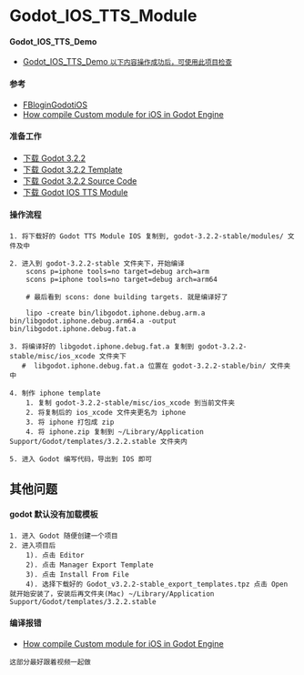 # Godot_IOS_TTS_Module

#### Godot_IOS_TTS_Demo
* [Godot_IOS_TTS_Demo `以下内容操作成功后，可使用此项目检查`](https://github.com/lminggang/Godot-IOS-TTS-Demo)


#### 参考
* [FBloginGodotiOS](https://github.com/pratikprajapati30/FBloginGodotiOS/tree/master/GodotFacebook)
* [How compile Custom module for iOS in Godot Engine](https://www.youtube.com/watch?v=eOmpZzYMKOE)

#### 准备工作
* [下载 Godot 3.2.2](https://downloads.tuxfamily.org/godotengine/3.2.2/Godot_v3.2.2-stable_osx.64.zip)
* [下载 Godot 3.2.2 Template](https://downloads.tuxfamily.org/godotengine/3.2.2/Godot_v3.2.2-stable_export_templates.tpz)
* [下载 Godot 3.2.2 Source Code](https://github.com/godotengine/godot/archive/3.2.2-stable.zip)
* [下载 Godot IOS TTS Module](https://github.com/lminggang/Godot_IOS_TTS_Module)

#### 操作流程
```
1. 将下载好的 Godot TTS Module IOS 复制到, godot-3.2.2-stable/modules/ 文件及中

2. 进入到 godot-3.2.2-stable 文件夹下，开始编译
    scons p=iphone tools=no target=debug arch=arm
    scons p=iphone tools=no target=debug arch=arm64
    
    # 最后看到 scons: done building targets. 就是编译好了
    
    lipo -create bin/libgodot.iphone.debug.arm.a bin/libgodot.iphone.debug.arm64.a -output bin/libgodot.iphone.debug.fat.a

3. 将编译好的 libgodot.iphone.debug.fat.a 复制到 godot-3.2.2-stable/misc/ios_xcode 文件夹下
   #  libgodot.iphone.debug.fat.a 位置在 godot-3.2.2-stable/bin/ 文件夹中

4. 制作 iphone template
    1. 复制 godot-3.2.2-stable/misc/ios_xcode 到当前文件夹
    2. 将复制后的 ios_xcode 文件夹更名为 iphone
    3. 将 iphone 打包成 zip
    4. 将 iphone.zip 复制到 ~/Library/Application Support/Godot/templates/3.2.2.stable 文件夹内

5. 进入 Godot 编写代码，导出到 IOS 即可
```

## 其他问题
#### godot 默认没有加载模板
```
1. 进入 Godot 随便创建一个项目
2. 进入项目后
    1). 点击 Editor
    2). 点击 Manager Export Template
    3). 点击 Install From File
    4). 选择下载好的 Godot_v3.2.2-stable_export_templates.tpz 点击 Open 就开始安装了，安装后再文件夹(Mac) ~/Library/Application Support/Godot/templates/3.2.2.stable
```

#### 编译报错
* [How compile Custom module for iOS in Godot Engine](https://www.youtube.com/watch?v=eOmpZzYMKOE)
```
这部分最好跟着视频一起做
```


